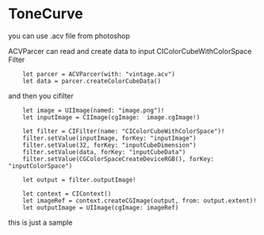 # ToneCurve


you can use .acv file from photoshop 

ACVParcer can read and create data to input CIColorCubeWithColorSpace Filter
        
        let parcer = ACVParcer(with: "vintage.acv")
        let data = parcer.createColorCubeData()

and then you cifilter 

        let image = UIImage(named: "image.png")!
        let inputImage = CIImage(cgImage:  image.cgImage!)
        
        let filter = CIFilter(name: "CIColorCubeWithColorSpace")!
        filter.setValue(inputImage, forKey: "inputImage")
        filter.setValue(32, forKey: "inputCubeDimension")
        filter.setValue(data, forKey: "inputCubeData")
        filter.setValue(CGColorSpaceCreateDeviceRGB(), forKey: "inputColorSpace")
        
        let output = filter.outputImage!
        
        let context = CIContext()
        let imageRef = context.createCGImage(output, from: output.extent)!
        let outputImage = UIImage(cgImage: imageRef)
        
        
 this is just a sample 

